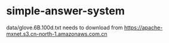 # simple-answer-system
data/glove.6B.100d.txt needs to download from https://apache-mxnet.s3.cn-north-1.amazonaws.com.cn
